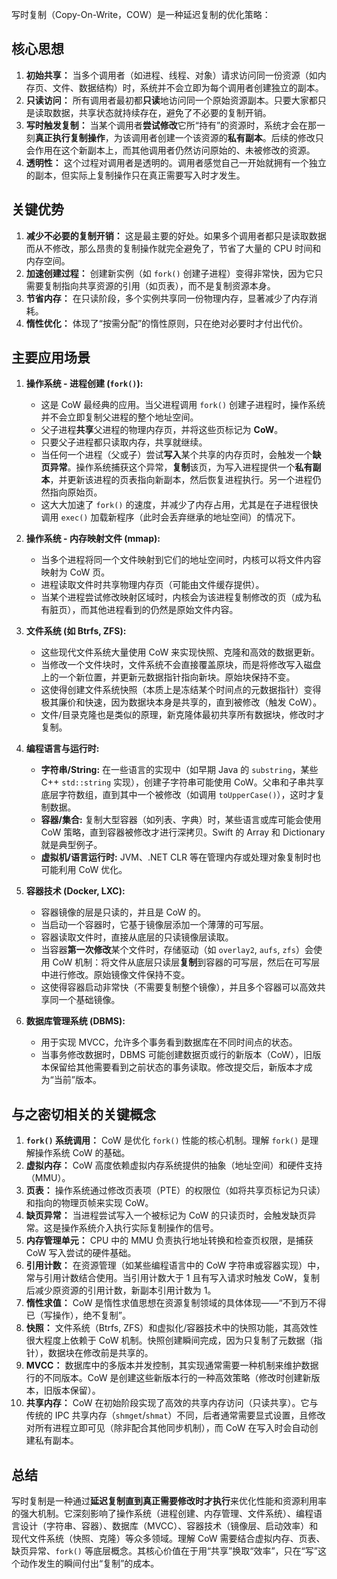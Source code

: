 

写时复制（Copy-On-Write，COW）是一种延迟复制的优化策略：


## 核心思想

1.  **初始共享：** 当多个调用者（如进程、线程、对象）请求访问同一份资源（如内存页、文件、数据结构）时，系统并不会立即为每个调用者创建独立的副本。
2.  **只读访问：** 所有调用者最初都**只读**地访问同一个原始资源副本。只要大家都只是读取数据，共享状态就持续存在，避免了不必要的复制开销。
3.  **写时触发复制：** 当某个调用者**尝试修改**它所“持有”的资源时，系统才会在那一刻**真正执行复制操作**，为该调用者创建一个该资源的**私有副本**。后续的修改只会作用在这个新副本上，而其他调用者仍然访问原始的、未被修改的资源。
4.  **透明性：** 这个过程对调用者是透明的。调用者感觉自己一开始就拥有一个独立的副本，但实际上复制操作只在真正需要写入时才发生。

## 关键优势

1.  **减少不必要的复制开销：** 这是最主要的好处。如果多个调用者都只是读取数据而从不修改，那么昂贵的复制操作就完全避免了，节省了大量的 CPU 时间和内存空间。
2.  **加速创建过程：** 创建新实例（如 `fork()` 创建子进程）变得非常快，因为它只需要复制指向共享资源的引用（如页表），而不是复制资源本身。
3.  **节省内存：** 在只读阶段，多个实例共享同一份物理内存，显著减少了内存消耗。
4.  **惰性优化：** 体现了“按需分配”的惰性原则，只在绝对必要时才付出代价。

## 主要应用场景

1.  **操作系统 - 进程创建 (`fork()`):**
    *   这是 CoW 最经典的应用。当父进程调用 `fork()` 创建子进程时，操作系统并不会立即复制父进程的整个地址空间。
    *   父子进程**共享**父进程的物理内存页，并将这些页标记为 **CoW**。
    *   只要父子进程都只读取内存，共享就继续。
    *   当任何一个进程（父或子）尝试**写入**某个共享的内存页时，会触发一个**缺页异常**。操作系统捕获这个异常，**复制**该页，为写入进程提供一个**私有副本**，并更新该进程的页表指向新副本，然后恢复进程执行。另一个进程仍然指向原始页。
    *   这大大加速了 `fork()` 的速度，并减少了内存占用，尤其是在子进程很快调用 `exec()` 加载新程序（此时会丢弃继承的地址空间）的情况下。

2.  **操作系统 - 内存映射文件 (mmap):**
    *   当多个进程将同一个文件映射到它们的地址空间时，内核可以将文件内容映射为 CoW 页。
    *   进程读取文件时共享物理内存页（可能由文件缓存提供）。
    *   当某个进程尝试修改映射区域时，内核会为该进程复制修改的页（成为私有脏页），而其他进程看到的仍然是原始文件内容。

3.  **文件系统 (如 Btrfs, ZFS):**
    *   这些现代文件系统大量使用 CoW 来实现快照、克隆和高效的数据更新。
    *   当修改一个文件块时，文件系统不会直接覆盖原块，而是将修改写入磁盘上的一个新位置，并更新元数据指针指向新块。原始块保持不变。
    *   这使得创建文件系统快照（本质上是冻结某个时间点的元数据指针）变得极其廉价和快速，因为数据块本身是共享的，直到被修改（触发 CoW）。
    *   文件/目录克隆也是类似的原理，新克隆体最初共享所有数据块，修改时才复制。

4.  **编程语言与运行时:**
    *   **字符串/String:** 在一些语言的实现中（如早期 Java 的 `substring`，某些 C++ `std::string` 实现），创建子字符串可能使用 CoW。父串和子串共享底层字符数组，直到其中一个被修改（如调用 `toUpperCase()`），这时才复制数据。
    *   **容器/集合:** 复制大型容器（如列表、字典）时，某些语言或库可能会使用 CoW 策略，直到容器被修改才进行深拷贝。Swift 的 Array 和 Dictionary 就是典型例子。
    *   **虚拟机/语言运行时:** JVM、.NET CLR 等在管理内存或处理对象复制时也可能利用 CoW 优化。

5.  **容器技术 (Docker, LXC):**
    *   容器镜像的层是只读的，并且是 CoW 的。
    *   当启动一个容器时，它基于镜像层添加一个薄薄的可写层。
    *   容器读取文件时，直接从底层的只读镜像层读取。
    *   当容器**第一次修改**某个文件时，存储驱动（如 `overlay2`, `aufs`, `zfs`）会使用 CoW 机制：将文件从底层只读层**复制**到容器的可写层，然后在可写层中进行修改。原始镜像文件保持不变。
    *   这使得容器启动非常快（不需要复制整个镜像），并且多个容器可以高效共享同一个基础镜像。

6.  **数据库管理系统 (DBMS):**
    *   用于实现 MVCC，允许多个事务看到数据库在不同时间点的状态。
    *   当事务修改数据时，DBMS 可能创建数据页或行的新版本（CoW），旧版本保留给其他需要看到之前状态的事务读取。修改提交后，新版本才成为“当前”版本。

## 与之密切相关的关键概念

1.  **`fork()` 系统调用：** CoW 是优化 `fork()` 性能的核心机制。理解 `fork()` 是理解操作系统 CoW 的基础。
2.  **虚拟内存：** CoW 高度依赖虚拟内存系统提供的抽象（地址空间）和硬件支持（MMU）。
3.  **页表：** 操作系统通过修改页表项（PTE）的权限位（如将共享页标记为只读）和指向的物理页帧来实现 CoW。
4.  **缺页异常：** 当进程尝试写入一个被标记为 CoW 的只读页时，会触发缺页异常。这是操作系统介入执行实际复制操作的信号。
5.  **内存管理单元：** CPU 中的 MMU 负责执行地址转换和检查页权限，是捕获 CoW 写入尝试的硬件基础。
6.  **引用计数：** 在资源管理（如某些编程语言中的 CoW 字符串或容器实现）中，常与引用计数结合使用。当引用计数大于 1 且有写入请求时触发 CoW，复制后减少原资源的引用计数，新副本引用计数为 1。
7.  **惰性求值：** CoW 是惰性求值思想在资源复制领域的具体体现——“不到万不得已（写操作），绝不复制”。
8.  **快照：** 文件系统（Btrfs, ZFS）和虚拟化/容器技术中的快照功能，其高效性很大程度上依赖于 CoW 机制。快照创建瞬间完成，因为只复制了元数据（指针），数据块在修改前是共享的。
9.  **MVCC：** 数据库中的多版本并发控制，其实现通常需要一种机制来维护数据行的不同版本。CoW 是创建这些新版本行的一种高效策略（修改时创建新版本，旧版本保留）。
10. **共享内存：** CoW 在初始阶段实现了高效的共享内存访问（只读共享）。它与传统的 IPC 共享内存（`shmget`/`shmat`）不同，后者通常需要显式设置，且修改对所有进程立即可见（除非配合其他同步机制），而 CoW 在写入时会自动创建私有副本。

## 总结

写时复制是一种通过**延迟复制直到真正需要修改时才执行**来优化性能和资源利用率的强大机制。它深刻影响了操作系统（进程创建、内存管理、文件系统）、编程语言设计（字符串、容器）、数据库（MVCC）、容器技术（镜像层、启动效率）和现代文件系统（快照、克隆）等众多领域。理解 CoW 需要结合虚拟内存、页表、缺页异常、`fork()` 等底层概念。其核心价值在于用“共享”换取“效率”，只在“写”这个动作发生的瞬间付出“复制”的成本。